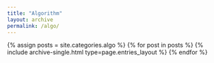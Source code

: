 ```yaml
---
title: "Algorithm"
layout: archive
permalink: /algo/
---
```

{% assign posts = site.categories.algo %}
{% for post in posts %} {% include archive-single.html type=page.entries_layout %} {% endfor %}
